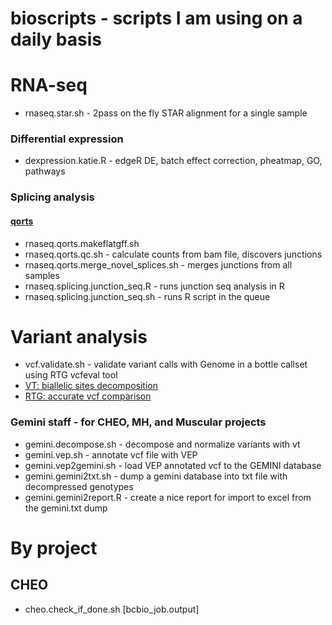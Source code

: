 # bioscripts - scripts I am using on a daily basis

# RNA-seq

* rnaseq.star.sh - 2pass on the fly STAR alignment for a single sample

### Differential expression

* dexpression.katie.R - edgeR DE, batch effect correction, pheatmap, GO, pathways

### Splicing analysis

#### [qorts](http://hartleys.github.io/QoRTs/index.html)
* rnaseq.qorts.makeflatgff.sh
* rnaseq.qorts.qc.sh - calculate counts from bam file, discovers junctions
* rnaseq.qorts.merge_novel_splices.sh - merges junctions from all samples
* rnaseq.splicing.junction_seq.R - runs junction seq analysis in R
* rnaseq.splicing.junction_seq.sh - runs R script in the queue

# Variant analysis

* vcf.validate.sh - validate variant calls with Genome in a bottle callset using RTG vcfeval tool
* [VT: biallelic sites decomposition](https://github.com/atks/vt)
* [RTG: accurate vcf comparison](https://github.com/RealTimeGenomics/rtg-tools)

### Gemini staff - for CHEO, MH, and Muscular projects

* gemini.decompose.sh - decompose and normalize variants with vt
* gemini.vep.sh - annotate vcf file with VEP
* gemini.vep2gemini.sh - load VEP annotated vcf to the GEMINI database
* gemini.gemini2txt.sh - dump a gemini database into txt file with decompressed genotypes
* gemini.gemini2report.R  - create a nice report for import to excel from the gemini.txt dump

# By project

## CHEO

* cheo.check_if_done.sh [bcbio_job.output]